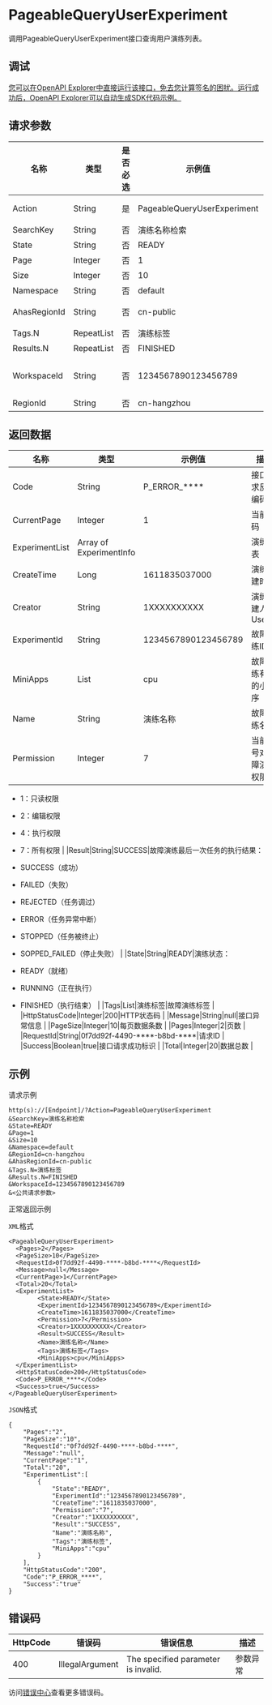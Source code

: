 # PageableQueryUserExperiment

调用PageableQueryUserExperiment接口查询用户演练列表。

## 调试

[您可以在OpenAPI Explorer中直接运行该接口，免去您计算签名的困扰。运行成功后，OpenAPI Explorer可以自动生成SDK代码示例。](https://api.aliyun.com/#product=ahas-openapi&api=PageableQueryUserExperiment&type=RPC&version=2019-09-01)

## 请求参数

|名称|类型|是否必选|示例值|描述|
|--|--|----|---|--|
|Action|String|是|PageableQueryUserExperiment|系统规定参数。取值：PageableQueryUserExperiment。 |
|SearchKey|String|否|演练名称检索|演练检索关键字 |
|State|String|否|READY|演练状态 |
|Page|Integer|否|1|页码 |
|Size|Integer|否|10|分页大小 |
|Namespace|String|否|default|演练所属的命名空间 |
|AhasRegionId|String|否|cn-public|演练所属地域ID（调用公网接口使用） |
|Tags.N|RepeatList|否|演练标签|演练检索标签 |
|Results.N|RepeatList|否|FINISHED|演练最后一次任务运行结果 |
|WorkspaceId|String|否|1234567890123456789|演练空间ID。若传入该字段则查询指定空间的演练列表，否则查询用户默认空间的演练列表。 |
|RegionId|String|否|cn-hangzhou|地域。 |

## 返回数据

|名称|类型|示例值|描述|
|--|--|---|--|
|Code|String|P\_ERROR\_\*\*\*\*|接口请求反馈编码 |
|CurrentPage|Integer|1|当前页码 |
|ExperimentList|Array of ExperimentInfo| |演练列表 |
|CreateTime|Long|1611835037000|演练创建时间 |
|Creator|String|1XXXXXXXXXX|演练创建人UserID |
|ExperimentId|String|1234567890123456789|故障演练ID |
|MiniApps|List|cpu|故障演练有关的小程序 |
|Name|String|演练名称|故障演练名称 |
|Permission|Integer|7|当前账号对故障演练权限：

 -   1：只读权限
-   2：编辑权限
-   4：执行权限
-   7：所有权限 |
|Result|String|SUCCESS|故障演练最后一次任务的执行结果：

 -   SUCCESS（成功）
-   FAILED（失败）
-   REJECTED（任务调过）
-   ERROR（任务异常中断）
-   STOPPED（任务被终止）
-   SOPPED\_FAILED（停止失败） |
|State|String|READY|演练状态：

 -   READY（就绪）
-   RUNNING（正在执行）
-   FINISHED（执行结束） |
|Tags|List|演练标签|故障演练标签 |
|HttpStatusCode|Integer|200|HTTP状态码 |
|Message|String|null|接口异常信息 |
|PageSize|Integer|10|每页数据条数 |
|Pages|Integer|2|页数 |
|RequestId|String|0f7dd92f-4490-\*\*\*\*-b8bd-\*\*\*\*|请求ID |
|Success|Boolean|true|接口请求成功标识 |
|Total|Integer|20|数据总数 |

## 示例

请求示例

```
http(s)://[Endpoint]/?Action=PageableQueryUserExperiment
&SearchKey=演练名称检索
&State=READY
&Page=1
&Size=10
&Namespace=default
&RegionId=cn-hangzhou
&AhasRegionId=cn-public
&Tags.N=演练标签
&Results.N=FINISHED
&WorkspaceId=1234567890123456789
&<公共请求参数>
```

正常返回示例

`XML`格式

```
<PageableQueryUserExperiment>
  <Pages>2</Pages>
  <PageSize>10</PageSize>
  <RequestId>0f7dd92f-4490-****-b8bd-****</RequestId>
  <Message>null</Message>
  <CurrentPage>1</CurrentPage>
  <Total>20</Total>
  <ExperimentList>
        <State>READY</State>
        <ExperimentId>1234567890123456789</ExperimentId>
        <CreateTime>1611835037000</CreateTime>
        <Permission>7</Permission>
        <Creator>1XXXXXXXXXX</Creator>
        <Result>SUCCESS</Result>
        <Name>演练名称</Name>
        <Tags>演练标签</Tags>
        <MiniApps>cpu</MiniApps>
  </ExperimentList>
  <HttpStatusCode>200</HttpStatusCode>
  <Code>P_ERROR_****</Code>
  <Success>true</Success>
</PageableQueryUserExperiment>
```

`JSON`格式

```
{
    "Pages":"2",
    "PageSize":"10",
    "RequestId":"0f7dd92f-4490-****-b8bd-****",
    "Message":"null",
    "CurrentPage":"1",
    "Total":"20",
    "ExperimentList":[
        {
            "State":"READY",
            "ExperimentId":"1234567890123456789",
            "CreateTime":"1611835037000",
            "Permission":"7",
            "Creator":"1XXXXXXXXXX",
            "Result":"SUCCESS",
            "Name":"演练名称",
            "Tags":"演练标签",
            "MiniApps":"cpu"
        }
    ],
    "HttpStatusCode":"200",
    "Code":"P_ERROR_****",
    "Success":"true"
}
```

## 错误码

|HttpCode|错误码|错误信息|描述|
|--------|---|----|--|
|400|IllegalArgument|The specified parameter is invalid.|参数异常|

访问[错误中心](https://error-center.aliyun.com/status/product/ahas-openapi)查看更多错误码。

